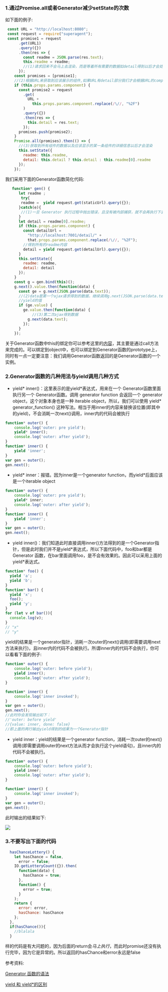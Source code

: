 ### 1.通过Promise.all或者Generator减少setState的次数
如下面的例子:

```js
 const URL = "http://localhost:8080";
 const request = require("superagent");
 const promise1 = request
      .get(URL1)
      .query({})
      .then(res => {
        const readme = JSON.parse(res.text);
        this.readme = readme;
        //(1)请求回来不会马上去渲染，而是等着所有需要的数据如detail得到以后才会处理
      });
    const promises = [promise1];
    //(2)根据URL来获取到应该展示的组件,如果URL有detail部分我们才会根据URL的component获取组件的详细信息
    if (this.props.params.component) {
      const promise2 = request
        .get(
          URL +
            this.props.params.component.replace(/\//, "%2F")
        )
        .query({})
        .then(res => {
          this.detail = res.text;
        });
      promises.push(promise2);
    }
    Promise.all(promises).then(() => {
      //(3)获取到所有组件的数据以及应该显示的某一条组件的详细信息以后才会渲染
      this.setState({
        readme: this.readme,
        detail: this.detail ? this.detail : this.readme[0].readme
      });
    });
```
我们采用下面的Generator函数简化代码:
```js
   function* gen() {
      let readme ;
       try{
       readme =  yield request.get(staticUrl).query({});
      }catch(e){
       //(1)一旦 Generator 执行过程中抛出错误，且没有被内部捕获，就不会再执行下去了
      }
      let detail = readme[0].readme;
      if (this.props.params.component) {
        const detailUrl =
          "http://localhost:7001/detail/" +
          that.props.params.component.replace(/\//, "%2F");
        //得到所有的readme内容
        detail = yield request.get(detailUrl).query({});
      }
      this.setState({
        readme: readme,
        detail: detail
      });
    }
    const g = gen.bind(this)();
    g.next().value.then(function(data) {
      const ge = g.next(JSON.parse(data.text));
      //(2)data是第一个ajax请求得到的数据，继续调用g.next(JSON.parse(data.text))将数据传入到变量readme中并开始执行第二个
      //yield的值
      if (ge.value) {
        ge.value.then(function(data) {
            //(3)第二次ajax得到数据
          g.next(data.text);
        });
      }
    });
```
关于Generator函数中this的绑定你可以参考这里的[内容](http://es6.ruanyifeng.com/#docs/generator)，其主要是通过call方法来完成的。可以绑定到object中，也可以绑定到Generator函数的prototype上，同时有一点一定要注意：我们调用Generator函数返回的是Generator函数的一个实例。

### 2.Generator函数的几种用法与yield调用几种方式

- yield\* inner()：这里表示的是yield\*表达式，用来在一个 Generator函数里面执行另一个 Generator函数。调用 generator function 会返回一个 generator object，这个对象本身也是一种 iterable object，所以，我们可以使用 yield\* generator_function() 这种写法。相当于用inner的内容来替换该位置(即其中的yield)，不会消耗一次next()调用，inner内的代码会被执行
```js
function* outer() {
    console.log('outer: pre yield');
    yield* inner();
    console.log('outer: after yield');
}
function* inner() {
    yield 'inner';
}
var gen = outer();
gen.next();
```
- yield\* inner：报错。因为inner是一个generator function，而yield*后面应该是一个iterable object
```js
function* outer() {
    console.log('outer: pre yield');
    yield* inner;
    console.log('outer: after yield');
}
function* inner() {
    yield 'inner';
}
var gen = outer();
gen.next();
```
- yield inner()：我们知道此时直接调用inner()方法得到的是一个Generator指针，但是此时我们并不是yield\*表达式，所以下面代码中，foo和bar都是 Generator 函数，在bar里面调用foo，是不会有效果的。因此可以采用上面的yield\*表达式。
```js
function* foo() {
  yield 'a';
  yield 'b';
}
function* bar() {
  yield 'x';
  foo();
  yield 'y';
}
for (let v of bar()){
  console.log(v);
}
// "x"
// "y"
```
yield的结果是一个generator指针，消耗一次outer的next()调用(即需要调用next方法来执行)，且inner内的代码不会被执行。所谓inner内的代码不会执行，你可以看看下面的例子:
```js
function* outer() {
    console.log('outer: before yield');
    yield inner();
    console.log('outer: after yield');
}

function* inner() {
    console.log('inner invoked');
}
var gen = outer();
gen.next();
//此时你会发现输出如下：
//'outer: before yield'
//{value: inner, done: false}
//即上面的两行输出yield得到的结果为一个Generator指针
```

- yield inner：yield的结果是一个generator function，消耗一次outer的next()调用(即需要调用outer的next方法从而才会执行这个yield语句)，且inner内的代码不会被执行。
```js
function* outer() {
    console.log('outer: before yield');
    yield inner;
    console.log('outer: after yield');
}

function* inner() {
    console.log('inner invoked');
}
var gen = outer();
gen.next();
```
此时输出的结果如下:

![](./static/generator.png)

### 3.不要写出下面的代码
```js
  hasChanceLottery() {
    let hasChance = false,
      error = false;
    IO.getLotteryCount({}).then(
      function(data) {
        hasChance = true;
      },
      function() {
        error = true;
      }
    );
    return {
      error: error,
      hasChance: hasChance
    };
  },
  if(hasChance()){
    //blalala
  }
```
样的代码是有大问题的，因为后面的return会*马上执行*，而此时promise还没有执行完毕，因为它是异常的。所以返回的hasChance和error永远是false




参考资料:

[Generator 函数的语法](http://es6.ruanyifeng.com/#docs/generator)

[yield 和 yield*的区别](https://segmentfault.com/a/1190000003982531)
